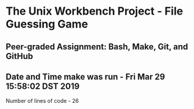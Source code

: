 # The Unix Workbench Project - File Guessing Game

## Peer-graded Assignment: Bash, Make, Git, and GitHub

## Date and Time make was run - Fri Mar 29 15:58:02 DST 2019


Number of lines of code - 26
